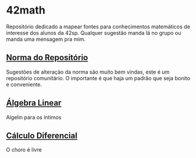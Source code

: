 # 42math
Repositório dedicado a mapear fontes para conhecimentos matemáticos de interesse dos alunos da 42sp. Qualquer sugestão manda lá no grupo ou manda uma mensagem pra mim.

## [Norma do Repositório](https://github.com/vinicius111andrade/42math/blob/main/norma_do_repo.md)  
Sugestões de alteração da norma são muito bem vindas, este é um repositório comunitário. O importante é que haja um padrão que seja bonito e conveniente.

## [Álgebra Linear](https://github.com/vinicius111andrade/42math/blob/main/algebra_linear.md)  
Algelin para os íntimos

## [Cálculo Diferencial](https://github.com/vinicius111andrade/42math/edit/main/calculus.md)  
O choro é livre

